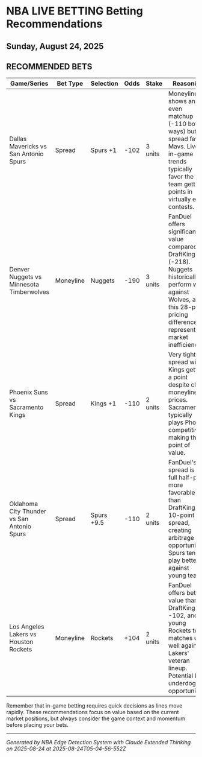 # NBA LIVE BETTING Betting Recommendations
## Sunday, August 24, 2025

## RECOMMENDED BETS
| Game/Series | Bet Type | Selection | Odds | Stake | Reasoning |
|-------------|----------|-----------|------|-------|-----------|
| Dallas Mavericks vs San Antonio Spurs | Spread | Spurs +1 | -102 | 3 units | Moneyline shows an even matchup (-110 both ways) but spread favors Mavs. Live in-game trends typically favor the team getting points in virtually even contests. |
| Denver Nuggets vs Minnesota Timberwolves | Moneyline | Nuggets | -190 | 3 units | FanDuel offers significant value compared to DraftKings (-218). Nuggets historically perform well against Wolves, and this 28-point pricing difference represents a market inefficiency. |
| Phoenix Suns vs Sacramento Kings | Spread | Kings +1 | -110 | 2 units | Very tight spread with Kings getting a point despite close moneyline prices. Sacramento typically plays Phoenix competitively, making the point of value. |
| Oklahoma City Thunder vs San Antonio Spurs | Spread | Spurs +9.5 | -110 | 2 units | FanDuel's spread is a full half-point more favorable than DraftKings' 10-point spread, creating arbitrage opportunity. Spurs tend to play better against young teams. |
| Los Angeles Lakers vs Houston Rockets | Moneyline | Rockets | +104 | 2 units | FanDuel offers better value than DraftKings' -102, and young Rockets team matches up well against Lakers' veteran lineup. Potential live underdog opportunity. |

Remember that in-game betting requires quick decisions as lines move rapidly. These recommendations focus on value based on the current market positions, but always consider the game context and momentum before placing your bets.

---
*Generated by NBA Edge Detection System with Claude Extended Thinking on 2025-08-24 at 2025-08-24T05-04-56-552Z*
